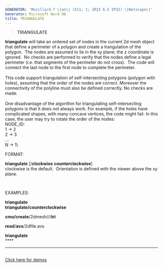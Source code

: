 ```yaml
---
GENERATOR: 'Mozilla/4.7 \[en\] (X11; I; IRIX 6.5 IP32) \[Netscape\]'
Generator: Microsoft Word 98
title: TRIANGULATE
---
```


> **TRIANGULATE**

**triangulate** will take an ordered set of nodes in the current 2d mesh
object that define a perimeter of a polygon and create a trangulation of
the polygon.  The nodes are assumed to lie in the xy plane; the z
coordinate is ignored.  No checks are performed to verify that the nodes
define a legal perimeter (i.e. that segments of the perimeter do not
cross).  The code will connect the last node to the first node to
complete the perimeter.\
\
This code support triangulation of self-intersecting polygons (polygon
with holes), assuming that the order of the nodes are correct. Moreover
the connectivity of the polyline must also be defined correctly. No
checks are made.\
\
One disadvantage of the algorithm for triangulating self-intersecting
polygons is that it does not always work. For example, if the holes have
complicated shapes, with many concave vertices, the code might fail. In
this case, the user may try to rotate the order of the nodes:\
NODE\_ID:\
1 -&gt; 2\
2 -&gt; 3\
...\
N -&gt; 1\

FORMAT:

**triangulate** \[/**clockwise**  **counterclockwise**\]\
clockwise is the default.  Orientation is defined with the viewer above
the xy plane.

 

EXAMPLES:

**triangulate**\
**triangulate/counterclockwise**

**cmo/create**/2dmesh///**tri**

**read**/**avs**/2dfile.avs

**triangulate**\
**** 

****

\
[Click here for demos](../demos/triangulate/md/main_tri.md)\
[](../demos/triangulate/test/test/md/main_tri.md)
